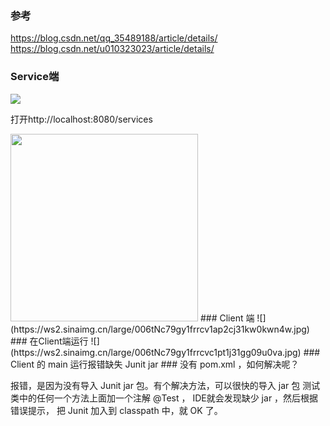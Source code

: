 ### 参考
https://blog.csdn.net/qq_35489188/article/details/
https://blog.csdn.net/u010323023/article/details/

### Service端
![](https://ws2.sinaimg.cn/large/006tNc79gy1frrcumvqpoj31kw0gtwj7.jpg)

打开http://localhost:8080/services

<img src="https://ws4.sinaimg.cn/large/006tNc79gy1frrd15kxbyj30fe0ccwfw.jpg" width="300px">
### Client 端
![](https://ws2.sinaimg.cn/large/006tNc79gy1frrcv1ap2cj31kw0kwn4w.jpg)
### 在Client端运⾏
![](https://ws2.sinaimg.cn/large/006tNc79gy1frrcvc1pt1j31gg09u0va.jpg)
### Client 的 main 运⾏报错缺失 Junit jar
### 没有 pom.xml ，如何解决呢？

报错，是因为没有导⼊ Junit jar 包。有个解决⽅法，可以很快的导入 jar 包
测试类中的任何一个方法上面加⼀个注解 @Test ， IDE就会发现缺少 jar ，然后根据错误提示，
把 Junit 加⼊到 classpath 中，就 OK 了。

